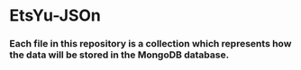 # EtsYu-JSOn

### Each file in this repository is a collection which represents how the data will be stored in the MongoDB database.
